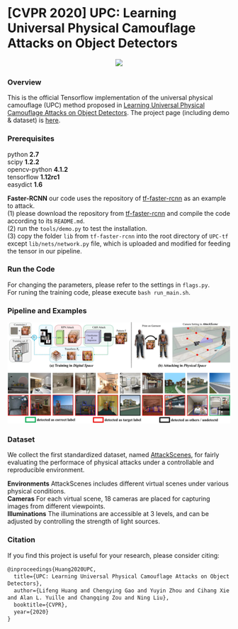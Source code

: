 # [CVPR 2020] UPC: Learning Universal Physical Camouflage Attacks on Object Detectors

<p align="center"><img width="800"  src="/images/huang2019upc.gif"></p>

### Overview

This is the official Tensorflow implementation of the universal physical camouflage (UPC) method proposed in [Learning Universal Physical Camouflage Attacks on Object Detectors](https://arxiv.org/abs/1909.04326v1). The project page (including demo & dataset) is [here](https://mesunhlf.github.io/index_physical.html).

### Prerequisites

python **2.7**  
scipy **1.2.2**  
opencv-python **4.1.2**  
tensorflow **1.12rc1**  
easydict **1.6**
  
**Faster-RCNN** our code uses the repository of [tf-faster-rcnn](https://github.com/endernewton/tf-faster-rcnn) as an example to attack.   
(1) please download the repository from [tf-faster-rcnn](https://github.com/endernewton/tf-faster-rcnn) and compile the code according to its `README.md`.  
(2) run the `tools/demo.py` to test the installation.  
(3) copy the folder `lib` from `tf-faster-rcnn` into the root directory of `UPC-tf` except `lib/nets/network.py` file, which is uploaded and modified for feeding the tensor in our pipeline.


### Run the Code
For changing the parameters, please refer to the settings in `flags.py`.   
For runing the training code, please execute `bash run_main.sh`.

### Pipeline and Examples
<img src="/images/examples.jpg" align=center/>

### Dataset
We collect the first standardized dataset, named [AttackScenes](https://drive.google.com/open?id=1tmzQj7Dm4zO4ROThDjJM5pJDrHMR2dWn), for fairly evaluating the performace of physical attacks under a controllable and reproducible environment.

**Environments** AttackScenes includes different virtual scenes under various physical conditions.  
**Cameras** For each virtual scene, 18 cameras are placed for capturing images from different viewpoints.  
**Illuminations** The illuminations are accessible at 3 levels, and can be adjusted by controlling the strength of light sources.

### Citation
If you find this project is useful for your research, please consider citing:

	@inproceedings{Huang2020UPC,
	  title={UPC: Learning Universal Physical Camouflage Attacks on Object Detectors},
	  author={Lifeng Huang and Chengying Gao and Yuyin Zhou and Cihang Xie and Alan L. Yuille and Changqing Zou and Ning Liu},
	  booktitle={CVPR},
      year={2020}
	}
